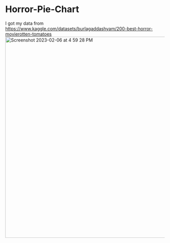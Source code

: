 # Horror-Pie-Chart
I got my data from https://www.kaggle.com/datasets/burlagaddashyam/200-best-horror-movierotten-tomatoes
<img width="637" alt="Screenshot 2023-02-06 at 4 59 28 PM" src="https://user-images.githubusercontent.com/120290932/217097803-83b6ece6-5299-4698-9687-577c29b48923.png">
